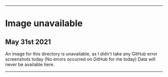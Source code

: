 
***

# Image unavailable

## May 31st 2021

An image for this directory is unavailable, as I didn't take any GitHub error screenshots today (No errors occurred on GitHub for me today) Data will never be available here.

***
